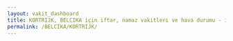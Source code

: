```yaml
---
layout: vakit_dashboard
title: KORTRIJK, BELCIKA için iftar, namaz vakitleri ve hava durumu - ilçe/eyalet seç
permalink: /BELCIKA/KORTRIJK/
---
```


<script type="text/javascript">
  var GLOBAL_COUNTRY = 'BELCIKA';
  var GLOBAL_CITY = 'KORTRIJK';
  var GLOBAL_STATE = '';
  var lat = 72;
  var lon = 21;
</script>

